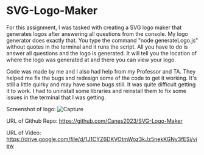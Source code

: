 # SVG-Logo-Maker

For this assignment, I was tasked with creating a SVG logo maker that generates logos after answering all questions from the console. My logo generator does exactly that. You type the command "node generateLogo.js" without quotes in the terminal and it runs the script. All you have to do is answer all questions and the logo is generated. It will tell you the location of where the logo was generated at and there you can view your logo. 

Code was made by me and I also had help from my Professor and TA. They helped me fix the bugs and redesign some of the code to get it working. It's still a little quirky and may have some bugs still. It was quite difficult getting it to work. I had to uninstall some libraries and reinstall them to fix some issues in the terminal that I was getting. 


Screenshot of logo: ![Capture](https://github.com/Canes2023/SVG-Logo-Maker/assets/145178643/ed281750-0c26-44be-8dae-1d22baac061d)


URL of Github Repo: https://github.com/Canes2023/SVG-Logo-Maker


URL of Video: https://drive.google.com/file/d/1J1CYZ6DKVOtmWoz3kJz5nekKGNy3fESi/view